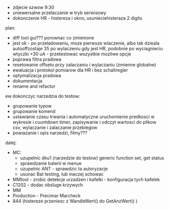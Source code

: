 - zdjecie szwow 9:30
- uniewersalne przelaczanie w tryb serwisowy
- dokonczenie HR - histereza i okno, usunieciehisteraza 2 digits


plan:
- diff tool gui??? porownac co zmienione
- jest ok - po przeladowaniu, moze pierwsze wlaczenie, albo tak dzieala autooffzostaje 35 po wylaczeniu gdy jest HR, podobnie po wyciagnieciu wtyczki +30 uA - przetestowac wszystkie mozliwe opcje
- poprawa filtra pradowa
- resetowanie offsetu przy zalaczaniu i wylaczaniu  (zmienne globalne)
- ewaluacja i protokol pomiarow dla HR i bez schaltregler
- optymalizacja pradowa
- dokumentacja
- rename and refactor


ew dokonczyc narzedzia do testow:
- grupowanie typow
- grupowanie komend
- ustawianie czasu trwania i automatyczne uruchomienie predkosci w wykresie i countdown timer, zapisywanie i odczyt wartosci do plikow csv, wylaczanie i zalaczanie przebiegow
- powiazanie i opis narzedzi, filmy???

dalej:
- MC:
	- uzupelnic dku1 (narzedzie do testow) generic function set, get status 
	- sprawdzanie baterii w menue
	- uzupelnic ANT - sprawdzic ta autoryzacje 
	- usunac Bat testing, lub inaczej schowac
- MMtool - zrobic detekcje urzadzen i kafelki - konfiguracja tych kafelek
- C1202 - dodac obsluge krzywych
- MM
- Production - Precimar Marcheck
- 844 (histereze przeniesc z WandleWert() do GetAnzWert() )
